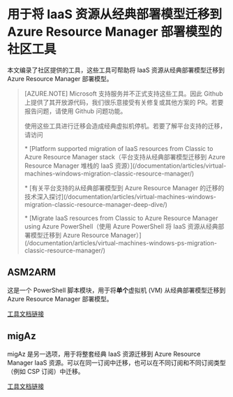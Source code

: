 <properties
    pageTitle="社区工具 - 将经典资源迁移到 Azure Resource Manager | Azure"
    description="本文编录了社区提供的工具，这些工具可帮助将 IaaS 资源从经典部署模型迁移到 Azure Resource Manager 部署模型。"
    services="virtual-machines-windows"
    documentationcenter=""
    author="singhkays"
    manager="timlt"
    editor=""
    tags="azure-resource-manager" />
<tags
    ms.assetid="228b697b-3950-49f5-84bb-283bb56621b1"
    ms.service="virtual-machines-windows"
    ms.workload="infrastructure-services"
    ms.tgt_pltfrm="vm-windows"
    ms.devlang="na"
    ms.topic="article"
    ms.date="1/23/2017"
    wacn.date="03/20/2017"
    ms.author="singhkay" />  


# 用于将 IaaS 资源从经典部署模型迁移到 Azure Resource Manager 部署模型的社区工具
本文编录了社区提供的工具，这些工具可帮助将 IaaS 资源从经典部署模型迁移到 Azure Resource Manager 部署模型。

> [AZURE.NOTE]
Microsoft 支持服务并不正式支持这些工具。因此 Github 上提供了其开放源代码，我们很乐意接受有关修复或其他方案的 PR。若要报告问题，请使用 Github 问题功能。
> <p>
> 使用这些工具进行迁移会造成经典虚拟机停机。若要了解平台支持的迁移，请访问
> <p>
><p> * [Platform supported migration of IaaS resources from Classic to Azure Resource Manager stack（平台支持从经典部署模型迁移到 Azure Resource Manager 堆栈的 IaaS 资源）](/documentation/articles/virtual-machines-windows-migration-classic-resource-manager/)
><p> * [有关平台支持的从经典部署模型到 Azure Resource Manager 的迁移的技术深入探讨](/documentation/articles/virtual-machines-windows-migration-classic-resource-manager-deep-dive/)
><p> * [Migrate IaaS resources from Classic to Azure Resource Manager using Azure PowerShell（使用 Azure PowerShell 将 IaaS 资源从经典部署模型迁移到 Azure Resource Manager）](/documentation/articles/virtual-machines-windows-ps-migration-classic-resource-manager/)
> 
> 

## ASM2ARM
这是一个 PowerShell 脚本模块，用于将**单个**虚拟机 (VM) 从经典部署模型迁移到 Azure Resource Manager 部署模型。

[工具文档链接](https://github.com/Azure/classic-iaas-resourcemanager-migration/tree/master/asm2arm)

## migAz
migAz 是另一选项，用于将整套经典 IaaS 资源迁移到 Azure Resource Manager IaaS 资源。可以在同一订阅中迁移，也可以在不同订阅和不同订阅类型（例如 CSP 订阅）中迁移。

[工具文档链接](https://github.com/Azure/classic-iaas-resourcemanager-migration/tree/master/migaz)

<!---HONumber=Mooncake_0313_2017-->
<!--Update_Description: wording update-->
